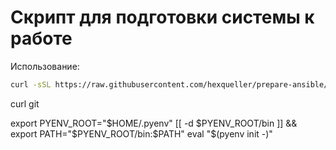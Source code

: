 # Скрипт для подготовки системы к работе
Использование:
```bash
curl -sSL https://raw.githubusercontent.com/hexqueller/prepare-ansible/master/setup | bash
```
curl git

export PYENV_ROOT="$HOME/.pyenv"
[[ -d $PYENV_ROOT/bin ]] && export PATH="$PYENV_ROOT/bin:$PATH"
eval "$(pyenv init -)"
